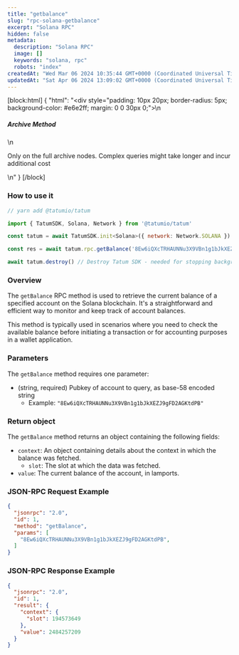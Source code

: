 ```yaml
---
title: "getbalance"
slug: "rpc-solana-getbalance"
excerpt: "Solana RPC"
hidden: false
metadata: 
  description: "Solana RPC"
  image: []
  keywords: "solana, rpc"
  robots: "index"
createdAt: "Wed Mar 06 2024 10:35:44 GMT+0000 (Coordinated Universal Time)"
updatedAt: "Sat Apr 06 2024 13:09:02 GMT+0000 (Coordinated Universal Time)"
---
```

[block:html]
{
  "html": "<div style=\"padding: 10px 20px; border-radius: 5px; background-color: #e6e2ff; margin: 0 0 30px 0;\">\n  <h5>Archive Method</h5>\n  <p>Only on the full archive nodes. Complex queries might take longer and incur additional cost</p>\n</div>"
}
[/block]


### How to use it



```javascript
// yarn add @tatumio/tatum

import { TatumSDK, Solana, Network } from '@tatumio/tatum'

const tatum = await TatumSDK.init<Solana>({ network: Network.SOLANA })

const res = await tatum.rpc.getBalance('8Ew6iQXcTRHAUNNu3X9VBn1g1bJkXEZJ9gFD2AGKtdPB')

await tatum.destroy() // Destroy Tatum SDK - needed for stopping background jobs
```



### Overview

The `getBalance` RPC method is used to retrieve the current balance of a specified account on the Solana blockchain. It's a straightforward and efficient way to monitor and keep track of account balances.

This method is typically used in scenarios where you need to check the available balance before initiating a transaction or for accounting purposes in a wallet application.

### Parameters

The `getBalance` method requires one parameter:

- (string, required) Pubkey of account to query, as base-58 encoded string
  - Example: `"8Ew6iQXcTRHAUNNu3X9VBn1g1bJkXEZJ9gFD2AGKtdPB"`

### Return object

The `getBalance` method returns an object containing the following fields:

- `context`: An object containing details about the context in which the balance was fetched.
  - `slot`: The slot at which the data was fetched.
- `value`: The current balance of the account, in lamports.

### JSON-RPC Request Example

```json
{
  "jsonrpc": "2.0",
  "id": 1,
  "method": "getBalance",
  "params": [
    "8Ew6iQXcTRHAUNNu3X9VBn1g1bJkXEZJ9gFD2AGKtdPB",
  ]
}
```

### JSON-RPC Response Example

```json
{
  "jsonrpc": "2.0",
  "id": 1,
  "result": {
    "context": {
      "slot": 194573649
    },
    "value": 2484257209
  }
}
```
